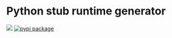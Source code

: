 # Python stub runtime generator
![](https://github.com/micheleantonazzi/python-stub-runtime-generator/workflows/Build/badge.svg?branch=main)
[![pypi package](https://img.shields.io/pypi/v/stub-generator.svg)](https://pypi.org/project/stub-generator/)
